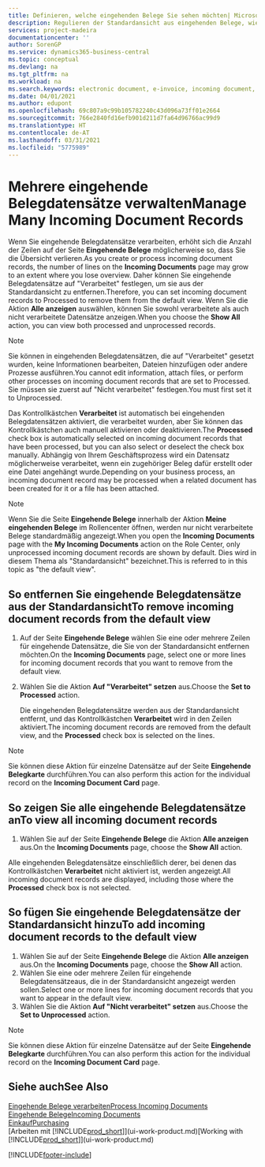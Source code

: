 ```yaml
---
title: Definieren, welche eingehenden Belege Sie sehen möchten| Microsoft Docs
description: Regulieren der Standardansicht aus eingehenden Belege, wie Erechnungen, um die Übersicht verarbeiteten und nicht verarbeiteten Datensätzen zu verbessern.
services: project-madeira
documentationcenter: ''
author: SorenGP
ms.service: dynamics365-business-central
ms.topic: conceptual
ms.devlang: na
ms.tgt_pltfrm: na
ms.workload: na
ms.search.keywords: electronic document, e-invoice, incoming document, OCR, ecommerce, document exchange, import invoice
ms.date: 04/01/2021
ms.author: edupont
ms.openlocfilehash: 69c807a9c99b105782240c43d096a73ff01e2664
ms.sourcegitcommit: 766e2840fd16efb901d211d7fa64d96766ac99d9
ms.translationtype: HT
ms.contentlocale: de-AT
ms.lasthandoff: 03/31/2021
ms.locfileid: "5775989"
---
```

# <a name="manage-many-incoming-document-records"></a><span data-ttu-id="e75b0-103">Mehrere eingehende Belegdatensätze verwalten</span><span class="sxs-lookup"><span data-stu-id="e75b0-103">Manage Many Incoming Document Records</span></span>
<span data-ttu-id="e75b0-104">Wenn Sie eingehende Belegdatensätze verarbeiten, erhöht sich die Anzahl der Zeilen auf der Seite **Eingehende Belege** möglicherweise so, dass Sie die Übersicht verlieren.</span><span class="sxs-lookup"><span data-stu-id="e75b0-104">As you create or process incoming document records, the number of lines on the **Incoming Documents** page may grow to an extent where you lose overview.</span></span> <span data-ttu-id="e75b0-105">Daher können Sie eingehende Belegdatensätze auf "Verarbeitet" festlegen, um sie aus der Standardansicht zu entfernen.</span><span class="sxs-lookup"><span data-stu-id="e75b0-105">Therefore, you can set incoming document records to Processed to remove them from the default view.</span></span> <span data-ttu-id="e75b0-106">Wenn Sie die Aktion **Alle anzeigen** auswählen, können Sie sowohl verarbeitete als auch nicht verarbeitete Datensätze anzeigen.</span><span class="sxs-lookup"><span data-stu-id="e75b0-106">When you choose the **Show All** action, you can view both processed and unprocessed records.</span></span>

> [!NOTE]  
>   <span data-ttu-id="e75b0-107">Sie können in eingehenden Belegdatensätzen, die auf "Verarbeitet" gesetzt wurden, keine Informationen bearbeiten, Dateien hinzufügen oder andere Prozesse ausführen.</span><span class="sxs-lookup"><span data-stu-id="e75b0-107">You cannot edit information, attach files, or perform other processes on incoming document records that are set to Processed.</span></span> <span data-ttu-id="e75b0-108">Sie müssen sie zuerst auf "Nicht verarbeitet" festlegen.</span><span class="sxs-lookup"><span data-stu-id="e75b0-108">You must first set it to Unprocessed.</span></span>

<span data-ttu-id="e75b0-109">Das Kontrollkästchen **Verarbeitet** ist automatisch bei eingehenden Belegdatensätzen aktiviert, die verarbeitet wurden, aber Sie können das Kontrollkästchen auch manuell aktivieren oder deaktivieren.</span><span class="sxs-lookup"><span data-stu-id="e75b0-109">The **Processed** check box is automatically selected on incoming document records that have been processed, but you can also select or deselect the check box manually.</span></span> <span data-ttu-id="e75b0-110">Abhängig von Ihrem Geschäftsprozess wird ein Datensatz möglicherweise verarbeitet, wenn ein zugehöriger Beleg dafür erstellt oder eine Datei angehängt wurde.</span><span class="sxs-lookup"><span data-stu-id="e75b0-110">Depending on your business process, an incoming document record may be processed when a related document has been created for it or a file has been attached.</span></span>

> [!NOTE]  
>   <span data-ttu-id="e75b0-111">Wenn Sie die Seite **Eingehende Belege** innerhalb der Aktion **Meine eingehenden Belege** im Rollencenter öffnen, werden nur nicht verarbeitete Belege standardmäßig angezeigt.</span><span class="sxs-lookup"><span data-stu-id="e75b0-111">When you open the **Incoming Documents** page with the **My Incoming Documents** action on the Role Center, only unprocessed incoming document records are shown by default.</span></span> <span data-ttu-id="e75b0-112">Dies wird in diesem Thema als "Standardansicht" bezeichnet.</span><span class="sxs-lookup"><span data-stu-id="e75b0-112">This is referred to in this topic as "the default view".</span></span>

## <a name="to-remove-incoming-document-records-from-the-default-view"></a><span data-ttu-id="e75b0-113">So entfernen Sie eingehende Belegdatensätze aus der Standardansicht</span><span class="sxs-lookup"><span data-stu-id="e75b0-113">To remove incoming document records from the default view</span></span>
1. <span data-ttu-id="e75b0-114">Auf der Seite **Eingehende Belege** wählen Sie eine oder mehrere Zeilen für eingehende Datensätze, die Sie von der Standardansicht entfernen möchten.</span><span class="sxs-lookup"><span data-stu-id="e75b0-114">On the **Incoming Documents** page, select one or more lines for incoming document records that you want to remove from the default view.</span></span>
2. <span data-ttu-id="e75b0-115">Wählen Sie die Aktion **Auf "Verarbeitet" setzen** aus.</span><span class="sxs-lookup"><span data-stu-id="e75b0-115">Choose the **Set to Processed** action.</span></span>

    <span data-ttu-id="e75b0-116">Die eingehenden Belegdatensätze werden aus der Standardansicht entfernt, und das Kontrollkästchen **Verarbeitet** wird in den Zeilen aktiviert.</span><span class="sxs-lookup"><span data-stu-id="e75b0-116">The incoming document records are removed from the default view, and the **Processed** check box is selected on the lines.</span></span>

> [!NOTE]  
>   <span data-ttu-id="e75b0-117">Sie können diese Aktion für einzelne Datensätze auf der Seite **Eingehende Belegkarte** durchführen.</span><span class="sxs-lookup"><span data-stu-id="e75b0-117">You can also perform this action for the individual record on the **Incoming Document Card** page.</span></span>

## <a name="to-view-all-incoming-document-records"></a><span data-ttu-id="e75b0-118">So zeigen Sie alle eingehende Belegdatensätze an</span><span class="sxs-lookup"><span data-stu-id="e75b0-118">To view all incoming document records</span></span>
1. <span data-ttu-id="e75b0-119">Wählen Sie auf der Seite **Eingehende Belege** die Aktion **Alle anzeigen** aus.</span><span class="sxs-lookup"><span data-stu-id="e75b0-119">On the **Incoming Documents** page, choose the **Show All** action.</span></span>

<span data-ttu-id="e75b0-120">Alle eingehenden Belegdatensätze einschließlich derer, bei denen das Kontrollkästchen **Verarbeitet** nicht aktiviert ist, werden angezeigt.</span><span class="sxs-lookup"><span data-stu-id="e75b0-120">All incoming document records are displayed, including those where the **Processed** check box is not selected.</span></span>

## <a name="to-add-incoming-document-records-to-the-default-view"></a><span data-ttu-id="e75b0-121">So fügen Sie eingehende Belegdatensätze der Standardansicht hinzu</span><span class="sxs-lookup"><span data-stu-id="e75b0-121">To add incoming document records to the default view</span></span>
1. <span data-ttu-id="e75b0-122">Wählen Sie auf der Seite **Eingehende Belege** die Aktion **Alle anzeigen** aus.</span><span class="sxs-lookup"><span data-stu-id="e75b0-122">On the **Incoming Documents** page, choose the **Show All** action.</span></span>
2. <span data-ttu-id="e75b0-123">Wählen Sie eine oder mehrere Zeilen für eingehende Belegdatensätzeaus, die in der Standardansicht angezeigt werden sollen.</span><span class="sxs-lookup"><span data-stu-id="e75b0-123">Select one or more lines for incoming document records that you want to appear in the default view.</span></span>
3. <span data-ttu-id="e75b0-124">Wählen Sie die Aktion **Auf "Nicht verarbeitet" setzen** aus.</span><span class="sxs-lookup"><span data-stu-id="e75b0-124">Choose the **Set to Unprocessed** action.</span></span>  

> [!NOTE]  
>   <span data-ttu-id="e75b0-125">Sie können diese Aktion für einzelne Datensätze auf der Seite **Eingehende Belegkarte** durchführen.</span><span class="sxs-lookup"><span data-stu-id="e75b0-125">You can also perform this action for the individual record on the **Incoming Document Card** page.</span></span>

## <a name="see-also"></a><span data-ttu-id="e75b0-126">Siehe auch</span><span class="sxs-lookup"><span data-stu-id="e75b0-126">See Also</span></span>
[<span data-ttu-id="e75b0-127">Eingehende Belege verarbeiten</span><span class="sxs-lookup"><span data-stu-id="e75b0-127">Process Incoming Documents</span></span>](across-process-income-documents.md)  
[<span data-ttu-id="e75b0-128">Eingehende Belege</span><span class="sxs-lookup"><span data-stu-id="e75b0-128">Incoming Documents</span></span>](across-income-documents.md)  
[<span data-ttu-id="e75b0-129">Einkauf</span><span class="sxs-lookup"><span data-stu-id="e75b0-129">Purchasing</span></span>](purchasing-manage-purchasing.md)  
<span data-ttu-id="e75b0-130">[Arbeiten mit [!INCLUDE[prod_short](includes/prod_short.md)]](ui-work-product.md)</span><span class="sxs-lookup"><span data-stu-id="e75b0-130">[Working with [!INCLUDE[prod_short](includes/prod_short.md)]](ui-work-product.md)</span></span>


[!INCLUDE[footer-include](includes/footer-banner.md)]